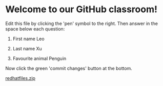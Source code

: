 
# Welcome to our GitHub classroom!

Edit this file by clicking the 'pen' symbol to the right.
Then answer in the space below each question:

1. First name
Leo

2. Last name
Xu

3. Favourite animal
Penguin


Now click the green 'commit changes' button at the bottom.

[redhatfiles.zip](https://github.com/yrdsb-peths/first-github-assignment-LeoX88886/files/8232975/redhatfiles.zip)
